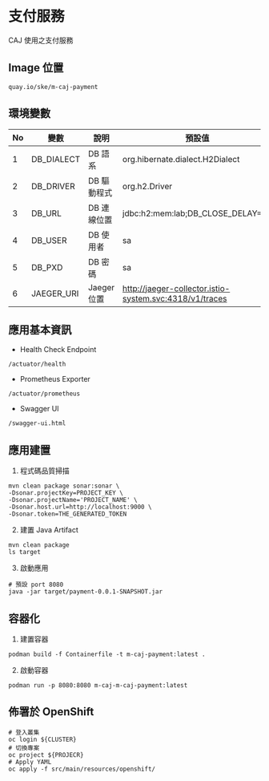 # 支付服務
CAJ 使用之支付服務

## Image 位置
```
quay.io/ske/m-caj-payment
```

## 環境變數

| No | 變數 | 說明 | 預設值 |
| -------- | -------- | -------- | -------- |
| 1     | DB_DIALECT     | DB 語系     |org.hibernate.dialect.H2Dialect|
| 2     | DB_DRIVER     | DB 驅動程式     |org.h2.Driver|
| 3     | DB_URL     | DB 連線位置     |jdbc:h2:mem:lab;DB_CLOSE_DELAY=-1|
| 4     | DB_USER     | DB 使用者     |sa|
| 5     | DB_PXD     | DB 密碼     |sa|
| 6     | JAEGER_URI     | Jaeger 位置     |http://jaeger-collector.istio-system.svc:4318/v1/traces|



## 應用基本資訊
* Health Check Endpoint
```
/actuator/health
```
* Prometheus Exporter
```
/actuator/prometheus
```

* Swagger UI
```
/swagger-ui.html
```

## 應用建置
1. 程式碼品質掃描
```bash=
mvn clean package sonar:sonar \
-Dsonar.projectKey=PROJECT_KEY \
-Dsonar.projectName='PROJECT_NAME' \ 
-Dsonar.host.url=http://localhost:9000 \ 
-Dsonar.token=THE_GENERATED_TOKEN
```

2. 建置 Java Artifact
```bash=
mvn clean package
ls target
```

3. 啟動應用
```bash=
# 預設 port 8080
java -jar target/payment-0.0.1-SNAPSHOT.jar
```


## 容器化
1. 建置容器
```bash=
podman build -f Containerfile -t m-caj-payment:latest .
```


2. 啟動容器
```bash=
podman run -p 8080:8080 m-caj-m-caj-payment:latest
```

## 佈署於 OpenShift
```bash=
# 登入叢集
oc login ${CLUSTER}
# 切換專案
oc project ${PROJECR}
# Apply YAML
oc apply -f src/main/resources/openshift/
```